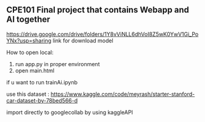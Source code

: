 ## CPE101 Final project that contains Webapp and AI together

https://drive.google.com/drive/folders/1Y8vViNLL6dhVoI8Z5wK0YwV1Gi_PoYNx?usp=sharing
link for download model

How to open local:
1. run app.py in proper environment
2. open main.html

if u want to run trainAi.ipynb

use this dataset : https://www.kaggle.com/code/meyrash/starter-stanford-car-dataset-by-78bed566-d 

import directly to googlecollab by using kaggleAPI
